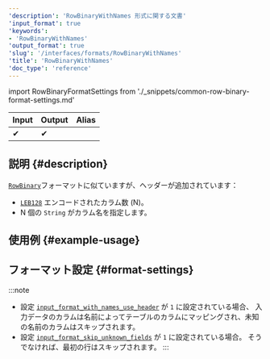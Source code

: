 ```yaml
---
'description': 'RowBinaryWithNames 形式に関する文書'
'input_format': true
'keywords':
- 'RowBinaryWithNames'
'output_format': true
'slug': '/interfaces/formats/RowBinaryWithNames'
'title': 'RowBinaryWithNames'
'doc_type': 'reference'
---
```


import RowBinaryFormatSettings from './_snippets/common-row-binary-format-settings.md'

| Input | Output | Alias |
|-------|--------|-------|
| ✔     | ✔      |       |

## 説明 {#description}

[`RowBinary`](./RowBinary.md)フォーマットに似ていますが、ヘッダーが追加されています：

- [`LEB128`](https://en.wikipedia.org/wiki/LEB128) エンコードされたカラム数 (N)。
- N 個の `String` がカラム名を指定します。

## 使用例 {#example-usage}

## フォーマット設定 {#format-settings}

<RowBinaryFormatSettings/>

:::note
- 設定 [`input_format_with_names_use_header`](/operations/settings/settings-formats.md/#input_format_with_names_use_header) が `1` に設定されている場合、
入力データのカラムは名前によってテーブルのカラムにマッピングされ、未知の名前のカラムはスキップされます。
- 設定 [`input_format_skip_unknown_fields`](/operations/settings/settings-formats.md/#input_format_skip_unknown_fields) が `1` に設定されている場合。
そうでなければ、最初の行はスキップされます。
:::
